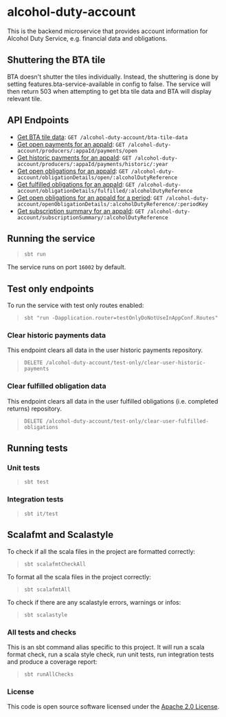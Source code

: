 
# alcohol-duty-account

This is the backend microservice that provides account information for Alcohol Duty Service, e.g. financial data and obligations.

## Shuttering the BTA tile

BTA doesn't shutter the tiles individually. Instead, the shuttering is done by setting features.bta-service-available in config to false. The service will then return 503 when attempting to get bta tile data and BTA will display relevant tile.

## API Endpoints

- [Get BTA tile data](api-docs/get-bta-tile-data.md): `GET /alcohol-duty-account/bta-tile-data`
- [Get open payments for an appaId](api-docs/openPayments.md): `GET /alcohol-duty-account/producers/:appaId/payments/open`
- [Get historic payments for an appaId](api-docs/historicPayments.md): `GET /alcohol-duty-account/producers/:appaId/payments/historic/:year`
- [Get open obligations for an appaId](api-docs/openObligationDetails.md): `GET /alcohol-duty-account/obligationDetails/open/:alcoholDutyReference`
- [Get fulfilled obligations for an appaId](api-docs/openObligationDetails.md): `GET /alcohol-duty-account/obligationDetails/fulfilled/:alcoholDutyReference`
- [Get open obligations for an appaId for a period](api-docs/openObligationForPeriod.md): `GET /alcohol-duty-account/openObligationDetails/:alcoholDutyReference/:periodKey`
- [Get subscription summary for an appaId](api-docs/subscriptionSummary.md): `GET /alcohol-duty-account/subscriptionSummary/:alcoholDutyReference`

## Running the service

> `sbt run`
> 
The service runs on port `16002` by default.

## Test only endpoints

To run the service with test only routes enabled:
> `sbt "run -Dapplication.router=testOnlyDoNotUseInAppConf.Routes"`

### Clear historic payments data

This endpoint clears all data in the user historic payments repository.
> `DELETE /alcohol-duty-account/test-only/clear-user-historic-payments`

### Clear fulfilled obligation data

This endpoint clears all data in the user fulfilled obligations (i.e. completed returns) repository.
> `DELETE /alcohol-duty-account/test-only/clear-user-fulfilled-obligations`

## Running tests

### Unit tests

> `sbt test`
### Integration tests

> `sbt it/test`
## Scalafmt and Scalastyle

To check if all the scala files in the project are formatted correctly:
> `sbt scalafmtCheckAll`

To format all the scala files in the project correctly:
> `sbt scalafmtAll`

To check if there are any scalastyle errors, warnings or infos:
> `sbt scalastyle`

### All tests and checks
This is an sbt command alias specific to this project. It will run a scala format
check, run a scala style check, run unit tests, run integration tests and produce a coverage report:
> `sbt runAllChecks`

### License

This code is open source software licensed under
the [Apache 2.0 License]("http://www.apache.org/licenses/LICENSE-2.0.html").
